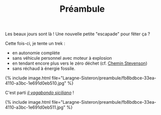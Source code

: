 ﻿---
title: "Préambule"
permalink: /Laragne-Sisteron/preambule/
sidebar:
  nav: "laragne_sisteron"
---

Les beaux jours sont là ! Une nouvelle petite "escapade" pour fêter ça ?

Cette fois-ci, je tente un trek :
* en autonomie complète
* sans véhicule personnel avec moteur à explosion
* en tendant encore plus vers le zéro déchet (cf. [Chemin Stevenson](/Chemin-Stevenson/preambule))
* sans réchaud à énergie fossile.

{% include image.html file="Laragne-Sisteron/preambule/fb8bdbce-33ea-4110-a3bc-1e691d0eb510.jpg" %}

C'est parti [*il vagabondo siciliano*](/Sicile/mafiosi/#mickaël-il-vagabondo) !

{% include image.html file="Laragne-Sisteron/preambule/fb8bdbce-33ea-4110-a3bc-1e691d0eb511.jpg" %}
